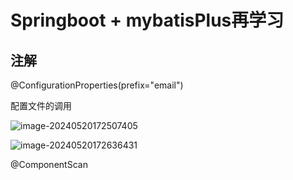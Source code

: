 # Springboot + mybatisPlus再学习

## 注解

@ConfigurationProperties(prefix="email")

配置文件的调用

![image-20240520172507405](C:\Users\吴磊\AppData\Roaming\Typora\typora-user-images\image-20240520172507405.png)

![image-20240520172636431](C:\Users\吴磊\AppData\Roaming\Typora\typora-user-images\image-20240520172636431.png)

@ComponentScan